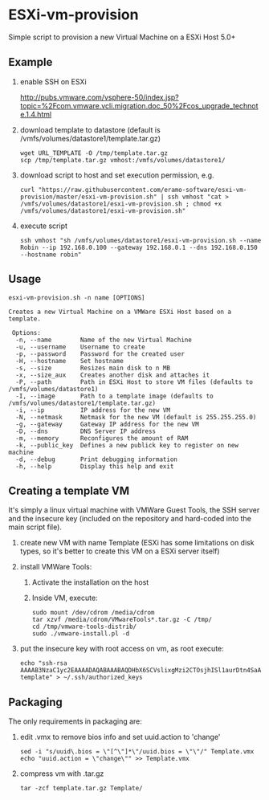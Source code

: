 ESXi-vm-provision
=================

Simple script to provision a new Virtual Machine on a ESXi Host 5.0+

Example
-------

1. enable SSH on ESXi

	http://pubs.vmware.com/vsphere-50/index.jsp?topic=%2Fcom.vmware.vcli.migration.doc_50%2Fcos_upgrade_technote.1.4.html

2. download template to datastore (default is /vmfs/volumes/datastore1/template.tar.gz)

	```
	wget URL_TEMPLATE -O /tmp/template.tar.gz
	scp /tmp/template.tar.gz vmhost:/vmfs/volumes/datastore1/
	```

3. download script to host and set execution permission, e.g.

	```
	curl "https://raw.githubusercontent.com/eramo-software/esxi-vm-provision/master/esxi-vm-provision.sh" | ssh vmhost "cat > /vmfs/volumes/datastore1/esxi-vm-provision.sh ; chmod +x /vmfs/volumes/datastore1/esxi-vm-provision.sh"
	```

4. execute script

	```
	ssh vmhost "sh /vmfs/volumes/datastore1/esxi-vm-provision.sh --name Robin --ip 192.168.0.100 --gateway 192.168.0.1 --dns 192.168.0.150 --hostname robin"
	```

Usage
-----

```
esxi-vm-provision.sh -n name [OPTIONS]

Creates a new Virtual Machine on a VMWare ESXi Host based on a template.

 Options:
  -n, --name        Name of the new Virtual Machine
  -u, --username    Username to create
  -p, --password    Password for the created user
  -H, --hostname    Set hostname
  -s, --size        Resizes main disk to n MB
  -x, --size_aux    Creates another disk and attaches it
  -P, --path        Path in ESXi Host to store VM files (defaults to /vmfs/volumes/datastore1)
  -I, --image       Path to a template image (defaults to /vmfs/volumes/datastore1/template.tar.gz)
  -i, --ip          IP address for the new VM
  -N, --netmask     Netmask for the new VM (default is 255.255.255.0)
  -g, --gateway     Gateway IP address for the new VM
  -D, --dns         DNS Server IP address
  -m, --memory      Reconfigures the amount of RAM 
  -k, --public_key  Defines a new publick key to register on new machine
  -d, --debug       Print debugging information
  -h, --help        Display this help and exit
```

Creating a template VM
----------------------

It's simply a linux virtual machine with VMWare Guest Tools, the SSH server and the insecure key (included on the repository and hard-coded into the main script file).

1. create new VM with name Template (ESXi has some limitations on disk types, so it's better to create this VM on a ESXi server itself)

2. install VMWare Tools:

    1. Activate the installation on the host 
    2. Inside VM, execute:

		```
	    sudo mount /dev/cdrom /media/cdrom
	    tar xzvf /media/cdrom/VMwareTools*.tar.gz -C /tmp/
	    cd /tmp/vmware-tools-distrib/
	    sudo ./vmware-install.pl -d
	    ```

3. put the insecure key with root access on vm, as root execute:

	```
    echo "ssh-rsa AAAAB3NzaC1yc2EAAAADAQABAAABAQDHbX6SCVslixgMzi2CTOsjhISl1aurDtn4SaAF4AGNUKd5xgwp/0RuSUCe2mTTAHdeqNl+C5IXzPPR+zxrWEGkFw9C17wHALswpmUJ9ibEfITvRXUvPJ9xAPy5ARBjfhlkZav7239/hLCo1MnzMHu+KilufL50e5e6JKSFi/SjkDw2110NgCnj86gTBP783/X9sZIdHH0opHC3z0CpxdOl2FBzTJ6Y9uNISgdmgHbAjPvsWwHlxcxhV1fbUHmJ0J/hIrVw6kmSHhxEUBxIA6Ok+Qpaq2kWOc0Kdw5En1HF99BnACQRkgLXLhRDM54LCSVs7Zj+WKasDG3gRePAQVKh template" > ~/.ssh/authorized_keys
    ```

Packaging
---------

The only requirements in packaging are:

1. edit .vmx to remove bios info and set uuid.action to 'change'

	```
    sed -i "s/uuid\.bios = \"[^\"]*\"/uuid.bios = \"\"/" Template.vmx
    echo "uuid.action = \"change\"" >> Template.vmx
    ```

2. compress vm with .tar.gz

	```
    tar -zcf template.tar.gz Template/
    ```
	



